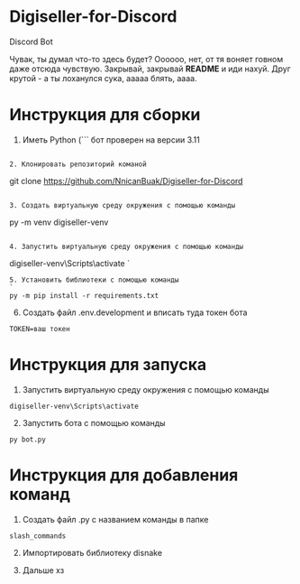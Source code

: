 # Digiseller-for-Discord

Discord Bot

Чувак, ты думал что-то здесь будет?
Оооооо, нет, от тя воняет говном даже отсюда чувствую.
Закрывай, закрывай **README** и иди нахуй.
Друг крутой - а ты лоханулся сука, ааааа блять, аааа.

# Инструкция для сборки

1. Иметь Python 
(```
бот проверен на версии 3.11
```)

2. Клонировать репозиторий команой
```
git clone https://github.com/NnicanBuak/Digiseller-for-Discord
```

3. Создать виртуальную среду окружения с помощью команды 
```
py -m venv digiseller-venv
```

4. Запустить виртуальную среду окружения с помощью команды 
```
digiseller-venv\Scripts\activate
`
```
5. Установить библиотеки с помощью команды 
`
py -m pip install -r requirements.txt
```

6. Создать файл .env.development и вписать туда токен бота
```env
TOKEN=ваш токен
```

# Инструкция для запуска

1. Запустить виртуальную среду окружения с помощью команды 
```
digiseller-venv\Scripts\activate
```

2. Запустить бота с помощью команды 
```
py bot.py
```

# Инструкция для добавления команд

1. Создать файл .py с названием команды в папке 
```
slash_commands
```

2. Импортировать библиотеку disnake

3. Дальше хз

